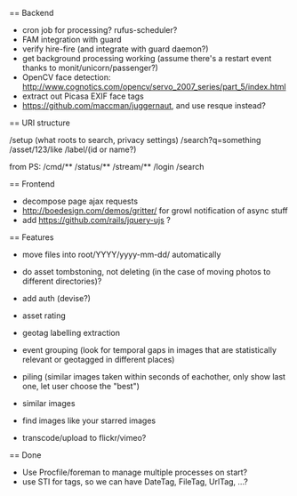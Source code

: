 == Backend

* cron job for processing? rufus-scheduler?
* FAM integration with guard
* verify hire-fire (and integrate with guard daemon?)
* get background processing working (assume there's a restart event thanks to monit/unicorn/passenger?)
* OpenCV face detection: http://www.cognotics.com/opencv/servo_2007_series/part_5/index.html
* extract out Picasa EXIF face tags
* https://github.com/maccman/juggernaut, and use resque instead?

== URI structure

/setup (what roots to search, privacy settings)
/search?q=something
/asset/123/like
/label/(id or name?)

from PS:
/cmd/**
/status/**
/stream/**
/login
/search

== Frontend

* decompose page ajax requests
* http://boedesign.com/demos/gritter/ for growl notification of async stuff
* add https://github.com/rails/jquery-ujs ?

== Features

* move files into root/YYYY/yyyy-mm-dd/ automatically

* do asset tombstoning, not deleting (in the case of moving photos to different directories)?
* add auth (devise?)
* asset rating
* geotag labelling extraction
* event grouping
  (look for temporal gaps in images that are statistically relevant or geotagged in different places)
* piling (similar images taken within seconds of eachother, only show last one, let user choose the "best")
* similar images
* find images like your starred images
* transcode/upload to flickr/vimeo?

== Done

* Use Procfile/foreman to manage multiple processes on start?
* use STI for tags, so we can have DateTag, FileTag, UrlTag, ...?
